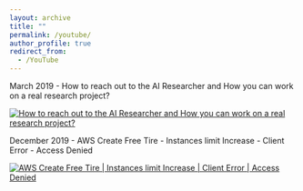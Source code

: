 ```yaml
---
layout: archive
title: ""
permalink: /youtube/
author_profile: true
redirect_from:
  - /YouTube
---
```


March 2019 - How to reach out to the AI Researcher and How you can work on a real research project?

[![How to reach out to the AI Researcher and How you can work on a real research project?](https://img.youtube.com/vi/TfqwtBQlrJ4/0.jpg)](https://www.youtube.com/watch?v=TfqwtBQlrJ4&t=1s "How to reach out to the AI Researcher and How you can work on a real research project?")


December 2019 - AWS Create Free Tire - Instances limit Increase - Client Error - Access Denied

[![AWS Create Free Tire | Instances limit Increase | Client Error | Access Denied](https://img.youtube.com/vi/dtTgCvGGEd0/mqdefault.jpg)](https://www.youtube.com/watch?v=dtTgCvGGEd0&t=12s "AWS Create Free Tire | Instances limit Increase | Client Error | Access Denied")